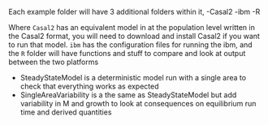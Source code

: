 Each example folder will have 3 additional folders within it,
-Casal2
-ibm
-R

Where `Casal2` has an equivalent model in at the population level written in the Casal2 format, you will need to download and install Casal2 if you want to run that
model. `ibm` has the configuration files for running the ibm, and the `R` folder will have functions and stuff to compare and look at output between the two 
platforms


- SteadyStateModel is a deterministic model run with a single area to check that everything works as expected
- SingleAreaVariability is a the same as SteadyStateModel but add variability in M and growth to look at consequences on equilibrium run time and derived quantities